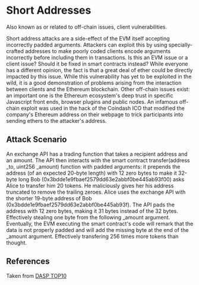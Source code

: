 # Short Addresses
Also known as or related to off-chain issues, client vulnerabilities.

Short address attacks are a side-effect of the EVM itself accepting incorrectly padded arguments. Attackers can exploit this by using specially-crafted addresses to make poorly coded clients encode arguments incorrectly before including them in transactions. Is this an EVM issue or a client issue? Should it be fixed in smart contracts instead? While everyone has a different opinion, the fact is that a great deal of ether could be directly impacted by this issue. While this vulnerability has yet to be exploited in the wild, it is a good demonstration of problems arising from the interaction between clients and the Ethereum blockchain. Other off-chain issues exist: an important one is the Ethereum ecosystem's deep trust in specific Javascript front ends, browser plugins and public nodes. An infamous off-chain exploit was used in the hack of the Coindash ICO that modified the company's Ethereum address on their webpage to trick participants into sending ethers to the attacker's address.

## Attack Scenario
An exchange API has a trading function that takes a recipient address and an amount.
The API then interacts with the smart contract transfer(address _to, uint256 _amount) function with padded arguments: it prepends the address (of an expected 20-byte length) with 12 zero bytes to make it 32-byte long
Bob (0x3bdde1e9fbaef2579dd63e2abbf0be445ab93f00) asks Alice to transfer him 20 tokens. He maliciously gives her his address truncated to remove the trailing zeroes.
Alice uses the exchange API with the shorter 19-byte address of Bob (0x3bdde1e9fbaef2579dd63e2abbf0be445ab93f).
The API pads the address with 12 zero bytes, making it 31 bytes instead of the 32 bytes. Effectively stealing one byte from the following _amount argument.
Eventually, the EVM executing the smart contract's code will remark that the data is not properly padded and will add the missing byte at the end of the _amount argument. Effectively transfering 256 times more tokens than thought.

## References
Taken from [DASP TOP10](https://dasp.co/)